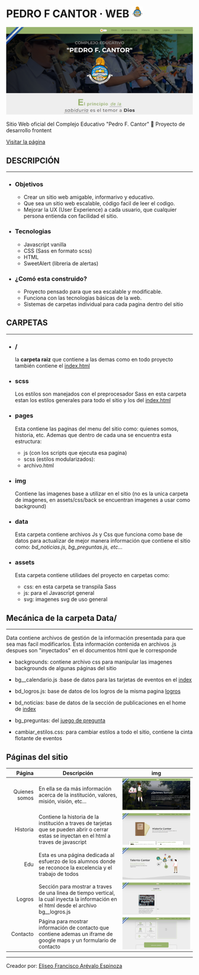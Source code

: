 # **PEDRO F CANTOR &middot; WEB** ![logo](./img/logos/small.png)

![captura de pantalla](./img/capturas/captura.png)

Sitio Web oficial del Complejo Educativo "Pedro F. Cantor" 🦁
Proyecto de desarrollo frontent

[Visitar la página](index)

## DESCRIPCIÓN

---

- ### Objetivos

  - Crear un sitio web amigable, informarivo y educativo.
  - Que sea un sitio web escalable, código facil de leer el codigo.
  - Mejorar la UX (User Experience) a cada usuario, que cualquier persona entienda con facilidad el sitio.

- ### Tecnologias

  - Javascript vanilla
  - CSS (Sass en formato scss)
  - HTML
  - SweetAlert (libreria de alertas)

- ### ¿Comó esta construido?

  - Proyecto pensado para que sea escalable y modificable.
  - Funciona con las tecnologias básicas de la web.
  - Sistemas de carpetas individual para cada pagina dentro del sitio

## CARPETAS

---

- ### /

  la **carpeta raiz** que contiene a las demas como en todo proyecto también contiene el [index.html](index)

- ### scss

  Los estilos son manejados con el preprocesador Sass en esta carpeta estan los estilos generales para todo el sitio y los del [index.html](index)

- ### pages

  Esta contiene las paginas del menu del sitio como: quienes somos, historia, etc. Ademas que dentro de cada una se encuentra esta estructura:

  - js (con los scripts que ejecuta esa pagina)
  - scss (estilos modularizados):
  - archivo.html

- ### img

  Contiene las imagenes base a utilizar en el sitio (no es la unica carpeta de imagenes, en assets/css/back se encuentran imagenes a usar como background)

- ### data

  Esta carpeta contiene archivos Js y Css que funciona como base de datos para actualizar de mejor manera información que contiene el sitio como: _bd_noticias.js, bg_preguntas.js, etc..._

- ### assets
  Esta carpeta contiene utilidaes del proyecto en carpetas como:
  - css: en esta carpeta se transpila Sass
  - js: para el Javascript general
  - svg: imagenes svg de uso general

## Mecánica de la carpeta Data/

---

Data contiene archivos de gestión de la información presentada para que sea mas facil modificarlos. Esta información contenida en archivos .js despues son "inyectados" en el documentos html que le corresponde

- backgrounds: contiene archivo css para manipular las imagenes backgrounds de algunas páginas del sitio

- bg\_\_calendario.js :base de datos para las tarjetas de eventos en el [index](index)

- bd_logros.js: base de datos de los logros de la misma pagina [logros](https://eliseodesign.github.io/cantor/pages/logros/logros.html)

- bd_noticias: base de datos de la sección de publicaciones en el home de [index](index)

- bg_preguntas: del [juego de pregunta](https://eliseodesign.github.io/cantor/pages/edu/juegos/quizzi/preguntas.html)

- cambiar_estilos.css: para cambiar estilos a todo el sitio, contiene la cinta flotante de eventos

## Páginas del sitio

|        Página | Descripción                                                                                                                                  | img                                                        |
| ------------: | -------------------------------------------------------------------------------------------------------------------------------------------- | ---------------------------------------------------------- |
| Quienes somos | En ella se da más información acerca de la institución, valores, misión, visión, etc...                                                      | ![Quienes somos](./img/capturas/captura-quienes-somos.png) |
|      Historia | Contiene la historia de la institución a traves de tarjetas que se pueden abrir o cerrar estas se inyectan en el html a traves de javascript | ![historia](./img/capturas/captura-historia.png)           |
|           Edu | Esta es una página dedicada al esfuerzo de los alumnos donde se reconoce la excelencia y el trabajo de todos                                 | ![edu](./img/capturas/captura-edu.png)                     |
|        Logros | Sección para mostrar a traves de una linea de tiempo vertical, la cual inyecta la información en el html desde el archivo bg\_\_logros.js    | ![logros](./img/capturas/captura-logros.png)               |
|      Contacto | Página para mostrar información de contacto que contiene ademas un iframe de google maps y un formulario de contacto                         | ![contacto](./img/capturas/captura-contacto.png)           |

---

Creador por: [Eliseo Francisco Arévalo Espinoza](https://eliseodesign.github.io)

<!-- referencia de enlaces para usar -->

[index]: https://eliseodesign.github.io/cantor/

